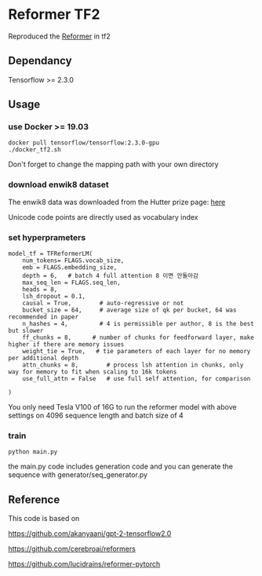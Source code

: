 # Reformer TF2

Reproduced the [Reformer](https://arxiv.org/abs/2001.04451) in tf2 

## Dependancy 

Tensorflow >= 2.3.0

## Usage

### use Docker >= 19.03

    docker pull tensorflow/tensorflow:2.3.0-gpu
    ./docker_tf2.sh
Don't forget to change the mapping path with your own directory

### download enwik8 dataset

The enwik8 data was downloaded from the Hutter prize page: [here](http://prize.hutter1.net/)

Unicode code points are directly used as vocabulary index 

### set hyperprameters 
```
model_tf = TFReformerLM(
    num_tokens= FLAGS.vocab_size,
    emb = FLAGS.embedding_size,
    depth = 6,   # batch 4 full attention 8 이면 안돌아감 
    max_seq_len = FLAGS.seq_len,
    heads = 8,
    lsh_dropout = 0.1,
    causal = True,        # auto-regressive or not
    bucket_size = 64,     # average size of qk per bucket, 64 was recommended in paper
    n_hashes = 4,         # 4 is permissible per author, 8 is the best but slower
    ff_chunks = 8,      # number of chunks for feedforward layer, make higher if there are memory issues
    weight_tie = True,   # tie parameters of each layer for no memory per additional depth
    attn_chunks = 8,        # process lsh attention in chunks, only way for memory to fit when scaling to 16k tokens
    use_full_attn = False   # use full self attention, for comparison

)
```

You only need Tesla V100 of 16G to run the reformer model with above settings on 4096 sequence length and batch size of 4 

### train 
```
python main.py
```

the main.py code includes generation code and you can generate the sequence with generator/seq_generator.py 

## Reference

  This code is based on 
  
  https://github.com/akanyaani/gpt-2-tensorflow2.0

  https://github.com/cerebroai/reformers

  https://github.com/lucidrains/reformer-pytorch